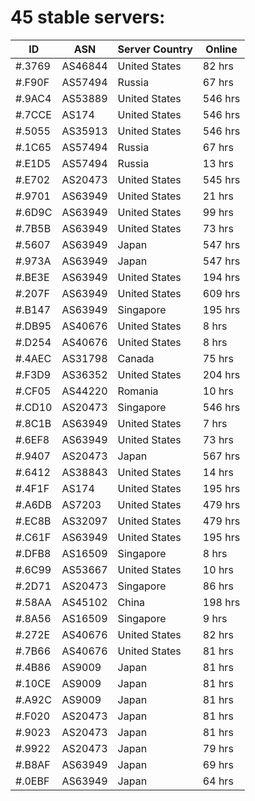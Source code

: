 # 45 stable servers:

| ID | ASN | Server Country | Online |
| ------ | ------ | ------ | ------ |
| #.3769 | AS46844 | United States | 82 hrs |
| #.F90F | AS57494 | Russia | 67 hrs |
| #.9AC4 | AS53889 | United States | 546 hrs |
| #.7CCE | AS174 | United States | 546 hrs |
| #.5055 | AS35913 | United States | 546 hrs |
| #.1C65 | AS57494 | Russia | 67 hrs |
| #.E1D5 | AS57494 | Russia | 13 hrs |
| #.E702 | AS20473 | United States | 545 hrs |
| #.9701 | AS63949 | United States | 21 hrs |
| #.6D9C | AS63949 | United States | 99 hrs |
| #.7B5B | AS63949 | United States | 73 hrs |
| #.5607 | AS63949 | Japan | 547 hrs |
| #.973A | AS63949 | Japan | 547 hrs |
| #.BE3E | AS63949 | United States | 194 hrs |
| #.207F | AS63949 | United States | 609 hrs |
| #.B147 | AS63949 | Singapore | 195 hrs |
| #.DB95 | AS40676 | United States | 8 hrs |
| #.D254 | AS40676 | United States | 8 hrs |
| #.4AEC | AS31798 | Canada | 75 hrs |
| #.F3D9 | AS36352 | United States | 204 hrs |
| #.CF05 | AS44220 | Romania | 10 hrs |
| #.CD10 | AS20473 | Singapore | 546 hrs |
| #.8C1B | AS63949 | United States | 7 hrs |
| #.6EF8 | AS63949 | United States | 73 hrs |
| #.9407 | AS20473 | Japan | 567 hrs |
| #.6412 | AS38843 | United States | 14 hrs |
| #.4F1F | AS174 | United States | 195 hrs |
| #.A6DB | AS7203 | United States | 479 hrs |
| #.EC8B | AS32097 | United States | 479 hrs |
| #.C61F | AS63949 | United States | 195 hrs |
| #.DFB8 | AS16509 | Singapore | 8 hrs |
| #.6C99 | AS53667 | United States | 10 hrs |
| #.2D71 | AS20473 | Singapore | 86 hrs |
| #.58AA | AS45102 | China | 198 hrs |
| #.8A56 | AS16509 | Singapore | 9 hrs |
| #.272E | AS40676 | United States | 82 hrs |
| #.7B66 | AS40676 | United States | 81 hrs |
| #.4B86 | AS9009 | Japan | 81 hrs |
| #.10CE | AS9009 | Japan | 81 hrs |
| #.A92C | AS9009 | Japan | 81 hrs |
| #.F020 | AS20473 | Japan | 81 hrs |
| #.9023 | AS20473 | Japan | 81 hrs |
| #.9922 | AS20473 | Japan | 79 hrs |
| #.B8AF | AS63949 | Japan | 69 hrs |
| #.0EBF | AS63949 | Japan | 64 hrs |

